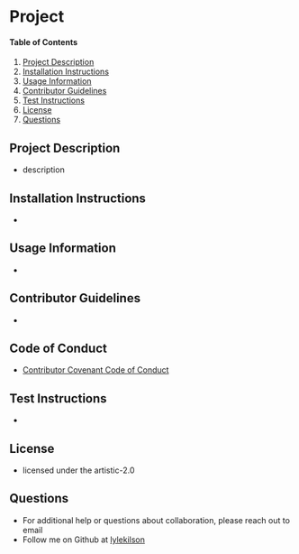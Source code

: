 # Project
#### Table of Contents
1. [Project Description](#project-description)
2. [Installation Instructions](#installation-instructions)
3. [Usage Information](#usage-information)
4. [Contributor Guidelines](#contributor-guidelines)
5. [Test Instructions](#test-instructions)
6. [License](#license)
7. [Questions](#questions)

## Project Description
* description

## Installation Instructions
* 

## Usage Information
* 

## Contributor Guidelines
* 

## Code of Conduct
* [Contributor Covenant Code of Conduct](https://www.contributor-covenant.org/version/2/0/code_of_conduct/code_of_conduct.md)

## Test Instructions
* 

## License
* licensed under the artistic-2.0

## Questions
* For additional help or questions about collaboration, please reach out to email
* Follow me on Github at [lylekilson](http://github.com/lylekilson)